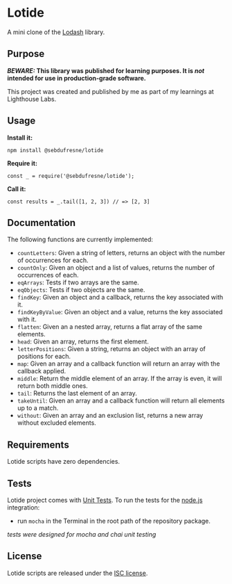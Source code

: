 # Lotide

A mini clone of the [Lodash](https://lodash.com) library.

## Purpose

**_BEWARE:_ This library was published for learning purposes. It is _not_ intended for use in production-grade software.**

This project was created and published by me as part of my learnings at Lighthouse Labs.

## Usage

**Install it:**

`npm install @sebdufresne/lotide`

**Require it:**

`const _ = require('@sebdufresne/lotide');`

**Call it:**

`const results = _.tail([1, 2, 3]) // => [2, 3]`

## Documentation

The following functions are currently implemented:

* `countLetters`: Given a string of letters, returns an object with the number of occurrences for each.
* `countOnly`: Given an object and a list of values, returns the number of occurrences of each.
* `eqArrays`: Tests if two arrays are the same.
* `eqObjects`: Tests if two objects are the same.
* `findKey`: Given an object and a callback, returns the key associated with it.
* `findKeyByValue`: Given an object and a value, returns the key associated with it.
* `flatten`: Given an a nested array, returns a flat array of the same elements.
* `head`: Given an array, returns the first element.
* `letterPositions`: Given a string, returns an object with an array of positions for each.
* `map`: Given an array and a callback function will return an array with the callback applied.
* `middle`: Return the middle element of an array. If the array is even, it will return both middle ones.
* `tail`: Returns the last element of an array.
* `takeUntil`: Given an array and a callback function will return all elements up to a match.
* `without`: Given an array and an exclusion list, returns a new array without excluded elements.

## Requirements
Lotide scripts have zero dependencies.

## Tests
Lotide project comes with
[Unit Tests](https://en.wikipedia.org/wiki/Unit_testing).
To run the tests for the [node.js](http://nodejs.org/) integration:

* run `mocha` in the Terminal in the root path of the repository package.

*tests were designed for mocha and chai unit testing*

## License
Lotide scripts are released under the
[ISC license](https://opensource.org/licenses/ISC).

